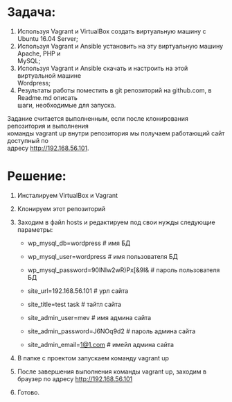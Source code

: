 # Задача:

1) Используя Vagrant и VirtualBox создать виртуальную машину с Ubuntu 16.04 Server; 
2) Используя Vagrant и Ansible установить на эту виртуальную машину Apache, PHP и                          
MySQL; 
3) Используя Vagrant и Ansible скачать и настроить на этой виртуальной машине                        
Wordpress; 
4) Результаты работы поместить в git репозиторий на github.com, в Readme.md описать                        
шаги, необходимые для запуска.

Задание считается выполненным, если после клонирования репозитория и выполнения                  
команды vagrant up внутри репозитория мы получаем работающий сайт доступный по                      
адресу http://192.168.56.101.

# Решение:

1. Инсталируем VirtualBox и Vagrant
2. Клонируем этот репозиторий 
3. Заходим в файл hosts и редактируем под свои нужды следующие параметры:
   
     - wp_mysql_db=wordpress \# имя БД
      
     - wp_mysql_user=wordpress \# имя пользователя БД

     - wp_mysql_password=90lNIw2wR)Px[&9I& \# пароль пользователя БД

     - site_url=192.168.56.101 \# урл сайта
     
     - site_title=test task \# тайтл сайта
     
     - site_admin_user=mev \# имя админа сайта

     - site_admin_password=J6NOq9d2 \# пароль админа сайта

     - site_admin_email=1@1.com \# имейл админа сайта

4. В папке с проектом запускаем команду vagrant up
5. После завершения выполнения команды vagrant up, заходим в браузер по адресу http://192.168.56.101 
6. Готово.